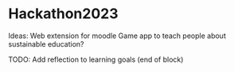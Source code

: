 # Hackathon2023

Ideas: Web extension for moodle
Game app to teach people about sustainable education?

TODO: Add reflection to learning goals (end of block)
